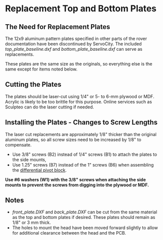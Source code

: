 # Replacement Top and Bottom Plates

## The Need for Replacement Plates
The 12x9 aluminum pattern plates specified in other parts of the rover documentation have been discontinued by ServoCity. The included *top\_plate\_baseline.dxf* and *bottom\_plate\_baseline.dxf* can serve as replacements.

These plates are the same size as the originals, so everything else is the same except for items noted below.

## Cutting the Plates
The plates should be laser-cut using 1/4" or 5- to 6-mm plywood or MDF. Acrylic is likely to be too brittle for this purpose. Online services such as Sculpteo can do the laser cutting if needed.

## Installing the Plates - Changes to Screw Lengths
The laser cut replacements are approximately 1/8" thicker than the original aluminum plates, so all screw sizes need to be increased by 1/8" to compensate.

* Use 3/8" screws (B2) instead of 1/4" screws (B1) to attach the plates to the side mounts, 
* Use 1.25" screws (B7) instead of the 1" screws (B6) when assembling the [differential pivot block](../differential_pivot/README.md>). 

**Use #6 washers (W1) with the 3/8" screws when attaching the side mounts to prevent the screws from digging into the plywood or MDF.**

## Notes
* *front\_plate.DXF* and *back_plate.DXF* can be cut from the same material as the top and bottom plates if desired. These plates should remain as 1/8" or 3 mm thick.
* The holes to mount the head have been moved forward slightly to allow for additional clearance between the head and the PCB.  



